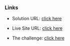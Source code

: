 ### Links

- Solution URL: [click here](https://github.com/weldu0/Frontend-Mentor-Challenges-Collection/tree/main/3-column-preview-card-component)

- Live Site URL: [click here](https://weldu0.github.io/Frontend-Mentor-Challenges-Collection/3-column-preview-card-component)
- The challenge: [click here](https://www.frontendmentor.io/challenges/3column-preview-card-component-pH92eAR2-)



